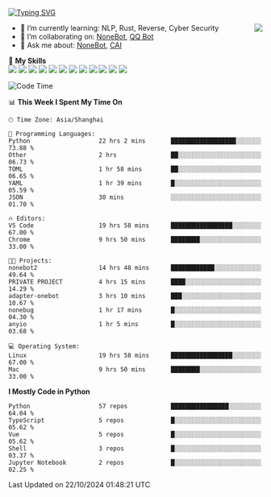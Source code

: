 [![Typing SVG](https://readme-typing-svg.herokuapp.com?size=25&duration=2500&color=8C43EA&vCenter=true&width=200&height=40&lines=Hi+there+%F0%9F%91%8B%F0%9F%8F%BB;I'm+yanyongyu)](https://git.io/typing-svg)

<a href="#">
  <img align="right" src="https://github-readme-stats.vercel.app/api?username=yanyongyu&count_private=true&show_icons=true&bg_color=15,f2f7fd,E0EAFC" />
</a>

- 🌱 I’m currently learning: NLP, Rust, Reverse, Cyber Security
- 👯 I’m collaborating on: [NoneBot](https://github.com/nonebot), [QQ Bot](https://github.com/Mrs4s/go-cqhttp)
- 💬 Ask me about: [NoneBot](https://github.com/nonebot), [CAI](https://github.com/cscs181/CAI)

🌟 **My Skills**  
![](https://img.shields.io/badge/-Python-3e74a2?style=flat-square&logo=Python&logoColor=fff)
![](https://img.shields.io/badge/-TypeScript-3178C6?style=flat-square&logo=TypeScript&logoColor=fff)
![](https://img.shields.io/badge/-Vue-4fc08d?style=flat-square&logo=Vue.js&logoColor=fff)
![](https://img.shields.io/badge/-React-2d98ce?style=flat-square&logo=React&logoColor=fff)
![](https://img.shields.io/badge/-FastAPI-009688?style=flat-square&logo=FastAPI&logoColor=fff)
![](https://img.shields.io/badge/-Linux-000000?style=flat-square&logo=Linux&logoColor=fff)
![](https://img.shields.io/badge/-Docker-2496ED?style=flat-square&logo=Docker&logoColor=fff)
![](https://img.shields.io/badge/-Kubernetes-326CE5?style=flat-square&logo=Kubernetes&logoColor=fff)
![](https://img.shields.io/badge/-GitHub%20Actions-2088FF?style=flat-square&logo=GitHubActions&logoColor=fff)
![](https://img.shields.io/badge/-PostgreSQL-4169E1?style=flat-square&logo=PostgreSQL&logoColor=fff)
![](https://img.shields.io/badge/-Redis-DC382D?style=flat-square&logo=Redis&logoColor=fff)
![](https://img.shields.io/badge/-MongoDB-47A248?style=flat-square&logo=MongoDB&logoColor=fff)

<!--START_SECTION:waka-->
![Code Time](http://img.shields.io/badge/Code%20Time-6%2C791%20hrs%2018%20mins-blue)

📊 **This Week I Spent My Time On** 

```text
🕑︎ Time Zone: Asia/Shanghai

💬 Programming Languages: 
Python                   22 hrs 2 mins       ██████████████████░░░░░░░   73.88 % 
Other                    2 hrs               ██░░░░░░░░░░░░░░░░░░░░░░░   06.73 % 
TOML                     1 hr 58 mins        ██░░░░░░░░░░░░░░░░░░░░░░░   06.65 % 
YAML                     1 hr 39 mins        █░░░░░░░░░░░░░░░░░░░░░░░░   05.59 % 
JSON                     30 mins             ░░░░░░░░░░░░░░░░░░░░░░░░░   01.70 % 

🔥 Editors: 
VS Code                  19 hrs 58 mins      █████████████████░░░░░░░░   67.00 % 
Chrome                   9 hrs 50 mins       ████████░░░░░░░░░░░░░░░░░   33.00 % 

🐱‍💻 Projects: 
nonebot2                 14 hrs 48 mins      ████████████░░░░░░░░░░░░░   49.64 % 
PRIVATE PROJECT          4 hrs 15 mins       ████░░░░░░░░░░░░░░░░░░░░░   14.29 % 
adapter-onebot           3 hrs 10 mins       ███░░░░░░░░░░░░░░░░░░░░░░   10.67 % 
nonebug                  1 hr 17 mins        █░░░░░░░░░░░░░░░░░░░░░░░░   04.30 % 
anyio                    1 hr 5 mins         █░░░░░░░░░░░░░░░░░░░░░░░░   03.68 % 

💻 Operating System: 
Linux                    19 hrs 58 mins      █████████████████░░░░░░░░   67.00 % 
Mac                      9 hrs 50 mins       ████████░░░░░░░░░░░░░░░░░   33.00 % 
```

**I Mostly Code in Python** 

```text
Python                   57 repos            ████████████████░░░░░░░░░   64.04 % 
TypeScript               5 repos             █░░░░░░░░░░░░░░░░░░░░░░░░   05.62 % 
Vue                      5 repos             █░░░░░░░░░░░░░░░░░░░░░░░░   05.62 % 
Shell                    3 repos             █░░░░░░░░░░░░░░░░░░░░░░░░   03.37 % 
Jupyter Notebook         2 repos             █░░░░░░░░░░░░░░░░░░░░░░░░   02.25 % 
```




 Last Updated on 22/10/2024 01:48:21 UTC
<!--END_SECTION:waka-->
